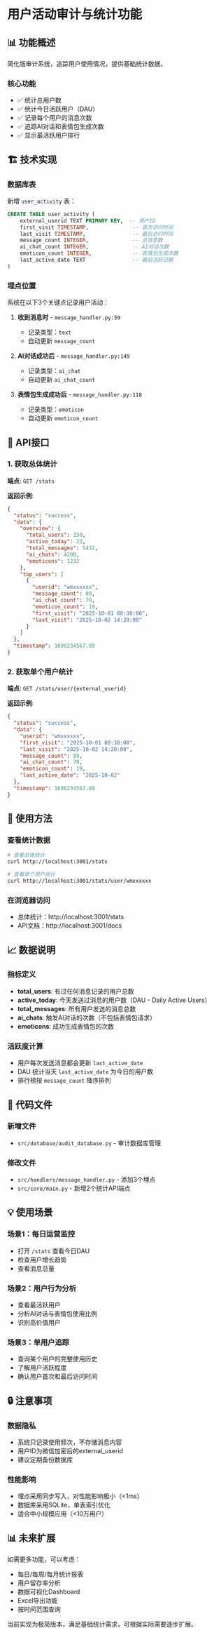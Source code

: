 # 用户活动审计与统计功能

## 📊 功能概述

简化版审计系统，追踪用户使用情况，提供基础统计数据。

### 核心功能
- ✅ 统计总用户数
- ✅ 统计今日活跃用户（DAU）
- ✅ 记录每个用户的消息次数
- ✅ 追踪AI对话和表情包生成次数
- ✅ 显示最活跃用户排行

## 🏗️ 技术实现

### 数据库表

新增 `user_activity` 表：

```sql
CREATE TABLE user_activity (
    external_userid TEXT PRIMARY KEY,  -- 用户ID
    first_visit TIMESTAMP,              -- 首次访问时间
    last_visit TIMESTAMP,               -- 最后访问时间
    message_count INTEGER,              -- 总消息数
    ai_chat_count INTEGER,              -- AI对话次数
    emoticon_count INTEGER,             -- 表情包生成次数
    last_active_date TEXT               -- 最后活跃日期
)
```

### 埋点位置

系统在以下3个关键点记录用户活动：

1. **收到消息时** - `message_handler.py:59`
   - 记录类型：`text`
   - 自动更新 `message_count`

2. **AI对话成功后** - `message_handler.py:149`
   - 记录类型：`ai_chat`
   - 自动更新 `ai_chat_count`

3. **表情包生成成功后** - `message_handler.py:118`
   - 记录类型：`emoticon`
   - 自动更新 `emoticon_count`

## 📡 API接口

### 1. 获取总体统计

**端点**: `GET /stats`

**返回示例**:
```json
{
  "status": "success",
  "data": {
    "overview": {
      "total_users": 150,
      "active_today": 23,
      "total_messages": 5432,
      "ai_chats": 4200,
      "emoticons": 1232
    },
    "top_users": [
      {
        "userid": "wmxxxxxx",
        "message_count": 89,
        "ai_chat_count": 70,
        "emoticon_count": 19,
        "first_visit": "2025-10-01 08:30:00",
        "last_visit": "2025-10-02 14:20:00"
      }
    ]
  },
  "timestamp": 1696234567.89
}
```

### 2. 获取单个用户统计

**端点**: `GET /stats/user/{external_userid}`

**返回示例**:
```json
{
  "status": "success",
  "data": {
    "userid": "wmxxxxxx",
    "first_visit": "2025-10-01 08:30:00",
    "last_visit": "2025-10-02 14:20:00",
    "message_count": 89,
    "ai_chat_count": 70,
    "emoticon_count": 19,
    "last_active_date": "2025-10-02"
  },
  "timestamp": 1696234567.89
}
```

## 🚀 使用方法

### 查看统计数据

```bash
# 查看总体统计
curl http://localhost:3001/stats

# 查看单个用户统计
curl http://localhost:3001/stats/user/wmxxxxxx
```

### 在浏览器访问

- 总体统计：http://localhost:3001/stats
- API文档：http://localhost:3001/docs

## 📈 数据说明

### 指标定义

- **total_users**: 有过任何消息记录的用户总数
- **active_today**: 今天发送过消息的用户数（DAU - Daily Active Users）
- **total_messages**: 所有用户发送的消息总数
- **ai_chats**: 触发AI对话的次数（不包括表情包请求）
- **emoticons**: 成功生成表情包的次数

### 活跃度计算

- 用户每次发送消息都会更新 `last_active_date`
- DAU 统计当天 `last_active_date` 为今日的用户数
- 排行榜按 `message_count` 降序排列

## 🔧 代码文件

### 新增文件
- `src/database/audit_database.py` - 审计数据库管理

### 修改文件
- `src/handlers/message_handler.py` - 添加3个埋点
- `src/core/main.py` - 新增2个统计API端点

## 💡 使用场景

### 场景1：每日运营监控
- 打开 `/stats` 查看今日DAU
- 检查用户增长趋势
- 查看消息总量

### 场景2：用户行为分析
- 查看最活跃用户
- 分析AI对话与表情包使用比例
- 识别高价值用户

### 场景3：单用户追踪
- 查询某个用户的完整使用历史
- 了解用户活跃程度
- 确认用户首次和最后访问时间

## 🔒 注意事项

### 数据隐私
- 系统只记录使用频次，不存储消息内容
- 用户ID为微信加密后的external_userid
- 建议定期备份数据库

### 性能影响
- 埋点采用同步写入，对性能影响极小（<1ms）
- 数据库采用SQLite，单表索引优化
- 适合中小规模应用（<10万用户）

## 📊 未来扩展

如需更多功能，可以考虑：
- 每日/每周/每月统计报表
- 用户留存率分析
- 数据可视化Dashboard
- Excel导出功能
- 按时间范围查询

当前实现为极简版本，满足基础统计需求，可根据实际需要逐步扩展。
